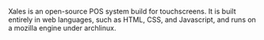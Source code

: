Xales is an open-source POS system build for touchscreens. It is built entirely in web languages, such as HTML, CSS, and Javascript, and runs on a mozilla engine under archlinux.